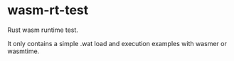 # wasm-rt-test

Rust wasm runtime test.

It only contains a simple .wat load and execution examples with wasmer or wasmtime.
